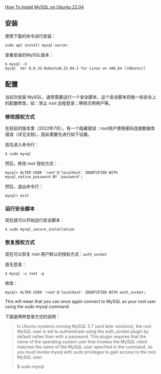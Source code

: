 

[How To Install MySQL on Ubuntu 22.04](https://www.digitalocean.com/community/tutorials/how-to-install-mysql-on-ubuntu-22-04)


## 安装

使用下面的命令进行安装：

    sudo apt install mysql-server

查看安装的MySQL版本：

    $ mysql -V
    mysql  Ver 8.0.33-0ubuntu0.22.04.2 for Linux on x86_64 ((Ubuntu))



## 配置

当初次安装 MySQL，通常需要运行一个安全脚本，这个安全脚本将做一些安全上的配置修改，如：禁止 root 远程登录；移除示例用户等。

### 修改授权方式

在目前的版本里（2022年7月），有一个隐藏错误：root用户使用密码连接数据库错误（详见文档），因此需要先进行如下设置。

首先进入命令行：

    $ sudo mysql

然后，修改 root 授权方式：

    mysql> ALTER USER 'root'@'localhost' IDENTIFIED WITH mysql_native_password BY 'password';

然后，退出命令行：

    mysql> exit

### 运行安全脚本

现在就可以开始运行安全脚本：

    $ sudo mysql_secure_installation

### 恢复授权方式

现在可以恢复 root 用户默认的授权方式：`auth_socket`

首先登录：

    $ mysql -u root -p

修改：

    mysql> ALTER USER 'root'@'localhost' IDENTIFIED WITH auth_socket;

This will mean that you can once again connect to MySQL as your root user using the sudo mysql command. 

下面是两种登录方式的说明：

> In Ubuntu systems running MySQL 5.7 (and later versions), the root MySQL user is set to authenticate using the auth_socket plugin by default rather than with a password. This plugin requires that the name of the operating system user that invokes the MySQL client matches the name of the MySQL user specified in the command, so you must invoke mysql with sudo privileges to gain access to the root MySQL user:
>
> $ sudo mysql





